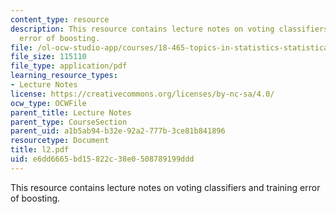 ```yaml
---
content_type: resource
description: This resource contains lecture notes on voting classifiers and training
  error of boosting.
file: /ol-ocw-studio-app/courses/18-465-topics-in-statistics-statistical-learning-theory-spring-2007/e6dd6665bd15822c38e0508789199ddd_l2.pdf
file_size: 115110
file_type: application/pdf
learning_resource_types:
- Lecture Notes
license: https://creativecommons.org/licenses/by-nc-sa/4.0/
ocw_type: OCWFile
parent_title: Lecture Notes
parent_type: CourseSection
parent_uid: a1b5ab94-b32e-92a2-777b-3ce81b841896
resourcetype: Document
title: l2.pdf
uid: e6dd6665-bd15-822c-38e0-508789199ddd
---
```

This resource contains lecture notes on voting classifiers and training error of boosting.